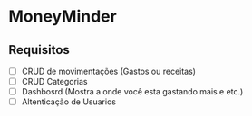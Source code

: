 # MoneyMinder


## Requisitos

- [ ] CRUD de movimentações (Gastos ou receitas)
- [ ] CRUD Categorias
- [ ] Dashbosrd (Mostra a onde você esta gastando mais e etc.)
- [ ] Altenticação de Usuarios